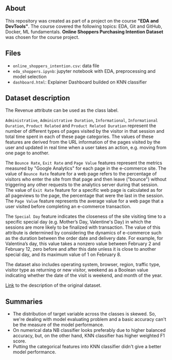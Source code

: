 ## About

This repository was created as part of a project on the course **"EDA and DevTools"**. The course covered the following topics: EDA, Git and GitHub, Docker, ML fundamentals. **Online Shoppers Purchasing Intention Dataset** was chosen for the course project.

## Files
* `online_shoppers_intention.csv`: data file
* `eda_shoppers.ipynb`: jupyter notebook with EDA, preprocessing and model selection
* `dashboard.html`: Explainer Dashboard builded on KNN classifier

## Dataset description

The Revenue attribute can be used as the class label.

`Administrative`, `Administrative Duration`, `Informational`, `Informational Duration`, `Product Related` and `Product Related Duration` represent the number of different types of pages visited by the visitor in that session and total time spent in each of these page categories. The values of these features are derived from the URL information of the pages visited by the user and updated in real time when a user takes an action, e.g. moving from one page to another.

The `Bounce Rate`, `Exit Rate` and `Page Value` features represent the metrics measured by "Google Analytics" for each page in the e-commerce site. The value of `Bounce Rate` feature for a web page refers to the percentage of visitors who enter the site from that page and then leave ("bounce") without triggering any other requests to the analytics server during that session. The value of `Exit Rate` feature for a specific web page is calculated as for all pageviews to the page, the percentage that were the last in the session. The `Page Value` feature represents the average value for a web page that a user visited before completing an e-commerce transaction.

The `Special Day` feature indicates the closeness of the site visiting time to a specific special day (e.g. Mother’s Day, Valentine's Day) in which the sessions are more likely to be finalized with transaction. The value of this attribute is determined by considering the dynamics of e-commerce such as the duration between the order date and delivery date. For example, for Valentina’s day, this value takes a nonzero value between February 2 and February 12, zero before and after this date unless it is close to another special day, and its maximum value of 1 on February 8.

The dataset also includes operating system, browser, region, traffic type, visitor type as returning or new visitor, weekend as a Boolean value indicating whether the date of the visit is weekend, and month of the year.

[Link](https://archive.ics.uci.edu/dataset/468/online+shoppers+purchasing+intention+dataset) to the description of the original dataset.

## Summaries

 * The distribution of target variable across the classes is skewed. So, we're dealing with model evaluating problem and a basic accuracy can't be the measure of the model performance.
 * On numerical data NB classifier looks preferably due to higher balanced accuracy, but, on the other hand, KNN classifier has higher weighted F1 score.
 * Putting the categorical features into KNN classifier didn't give a better model performance.
